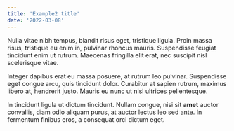 ```yaml
---
title: 'Example2 title'
date: '2022-03-08'
---
```


Nulla vitae nibh tempus, blandit risus eget, tristique ligula. Proin massa risus, tristique eu enim in, pulvinar rhoncus mauris. Suspendisse feugiat tincidunt enim ut rutrum. Maecenas fringilla elit erat, nec suscipit nisl scelerisque vitae. 

Integer dapibus erat eu massa posuere, at rutrum leo pulvinar. Suspendisse eget congue arcu, quis tincidunt dolor. Curabitur at sapien rutrum, maximus libero at, hendrerit justo. Mauris eu nunc ut nisl ultrices pellentesque. 

In tincidunt ligula ut dictum tincidunt. Nullam congue, nisi sit **amet** auctor convallis, diam odio aliquam purus, at auctor lectus leo sed ante. In fermentum finibus eros, a consequat orci dictum eget.